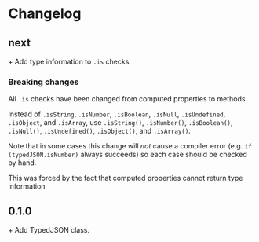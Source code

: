 # Changelog

## next
\+ Add type information to `.is` checks.

### Breaking changes

All `.is` checks have been changed
from computed properties to methods.

Instead of
`.isString`, `.isNumber`, `.isBoolean`, `.isNull`, `.isUndefined`, `.isObject`, and `.isArray`,
use
`.isString()`, `.isNumber()`, `.isBoolean()`, `.isNull()`, `.isUndefined()`, `.isObject()`, and `.isArray()`.

Note that in some cases this change will _not_ cause a compiler error
(e.g. `if (typedJSON.isNumber)` always succeeds)
so each case should be checked by hand.

This was forced by the fact that computed properties
cannot return type information.

## 0.1.0
\+ Add TypedJSON class.<br/>
